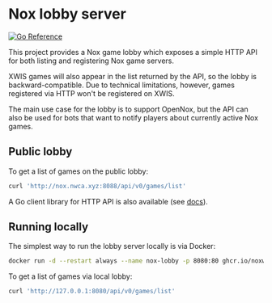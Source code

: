 # Nox lobby server

[![Go Reference](https://pkg.go.dev/badge/github.com/noxworld-dev/lobby.svg)](https://pkg.go.dev/github.com/noxworld-dev/lobby)

This project provides a Nox game lobby which exposes a simple HTTP API for both listing and registering Nox game servers.

XWIS games will also appear in the list returned by the API, so the lobby is backward-compatible.
Due to technical limitations, however, games registered via HTTP won't be registered on XWIS.

The main use case for the lobby is to support OpenNox, but the API can also be used for bots
that want to notify players about currently active Nox games.

## Public lobby

To get a list of games on the public lobby:

```bash
curl 'http://nox.nwca.xyz:8088/api/v0/games/list'
```

A Go client library for HTTP API is also available (see [docs](https://pkg.go.dev/github.com/noxworld-dev/lobby)).

## Running locally

The simplest way to run the lobby server locally is via Docker:

```bash
docker run -d --restart always --name nox-lobby -p 8080:80 ghcr.io/noxworld-dev/lobby
```

To get a list of games via local lobby:

```bash
curl 'http://127.0.0.1:8080/api/v0/games/list'
```